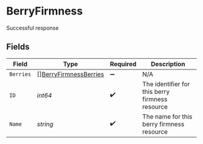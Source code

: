 # BerryFirmness

Successful response


## Fields

| Field                                                                 | Type                                                                  | Required                                                              | Description                                                           |
| --------------------------------------------------------------------- | --------------------------------------------------------------------- | --------------------------------------------------------------------- | --------------------------------------------------------------------- |
| `Berries`                                                             | [][BerryFirmnessBerries](../../models/shared/berryfirmnessberries.md) | :heavy_minus_sign:                                                    | N/A                                                                   |
| `ID`                                                                  | *int64*                                                               | :heavy_check_mark:                                                    | The identifier for this berry firmness resource                       |
| `Name`                                                                | *string*                                                              | :heavy_check_mark:                                                    | The name for this berry firmness resource                             |
